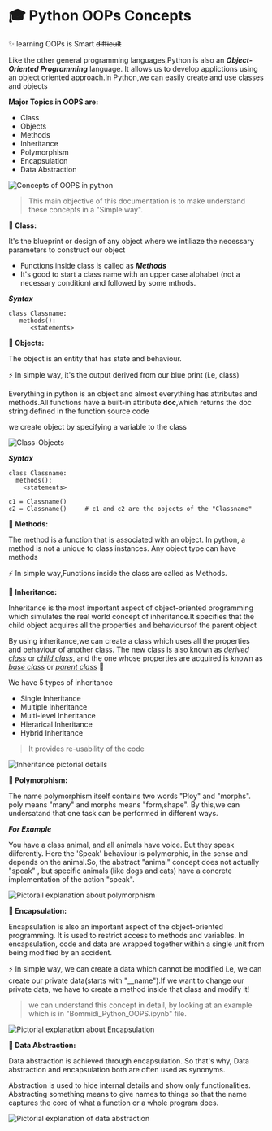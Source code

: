  # :mortar_board: Python OOPs Concepts

:sparkles: learning OOPs is Smart ~~difficult~~

Like the other general programming languages,Python is also an ***Object-Oriented Programming*** language.
It allows us to develop applictions using an object oriented approach.In Python,we can easily create and use classes and objects

**Major Topics in OOPS are:**

- Class
- Objects
- Methods
- Inheritance
- Polymorphism
- Encapsulation
- Data Abstraction

![Concepts of OOPS in python](https://github.com/bgayathri0606/Open-contributions/blob/master/Github%20images/OOPs.png)


> This main objective of this documentation is to make understand these concepts in a "Simple way".

**:mag_right: Class:**

 It's the blueprint or design of any object where we intiliaze the necessary parameters to construct our object
 
+ Functions inside class is called as ***Methods***
+ It's good to start a class name with an upper case alphabet (not a necessary condition) and followed by some mthods.


***Syntax***
```
class Classname:
   methods():
      <statements>
```

**:mag_right: Objects:**


The object is an entity that has state and behaviour.

:zap: In simple way, it's the output derived from our blue print (i.e, class)

Everything in python is an object and almost everything has attributes and methods.All functions have a built-in attribute **doc**,which returns the doc string defined in the function source code 

we create object by specifying a variable to the class

 ![Class-Objects](https://github.com/bgayathri0606/Open-contributions/blob/master/Github%20images/oop_car.jpg)

***Syntax***
```
class Classname:
  methods():
    <statements>
   
c1 = Classname()
c2 = Classname()     # c1 and c2 are the objects of the "Classname"
```
**:mag_right: Methods:**

The method is a function that is associated with an object. In python, a method is not a unique to class instances. Any object type can have methods

:zap: In simple way,Functions inside the class are called as Methods.


**:mag_right: Inheritance:**

Inheritance is the most important aspect of object-oriented programming which simulates the real world concept of inheritance.It specifies that the child object acquires all the properties and behavioursof the parent object

By using inheritance,we can create a class which uses all the properties and behaviour of another class. The new class is also known as *<ins>derived class</ins>* or *<ins>child class</ins>*, and the one whose properties are acquired is known as *<ins>base class</ins>* or  *<ins>parent class</ins>* :dna:

We have 5 types of inheritance 
- Single Inheritance
- Multiple Inheritance
- Multi-level Inheritance
- Hierarical Inheritance
- Hybrid Inheritance

> It provides re-usability of the code

![Inheritance pictorial details](https://github.com/bgayathri0606/Open-contributions/blob/master/Github%20images/inheritance.jpg)

**:mag_right: Polymorphism:**

The name polymorphism itself contains two words "Ploy" and "morphs". poly means "many" and morphs means "form,shape". By this,we can undersatand that one task can be performed in different ways.

***For Example***

You have a class animal, and all animals have voice. But they speak diiferently. Here the 'Speak' behaviour is polymorphic, in the sense and depends on the animal.So, the abstract "animal" concept does not actually "speak" , but specific animals (like dogs and cats) have a concrete implementation of the action "speak".

![Pictorail explanation about polymorphism](https://github.com/bgayathri0606/Open-contributions/blob/master/Github%20images/polymorphism.gif)

**:mag_right: Encapsulation:**

Encapsulation is also an important aspect of the object-oriented programming. It is used to restrict access to methods and variables. In encapsulation, code and data are wrapped together within a single unit from being modified by an accident.

:zap: In simple way, we can create a data which cannot be modified i.e, we can create our private data(starts with "__name").If we want to change our private data, we have to create a method inside that class and modify it!
   
   > we can understand this concept in detail, by looking at an example which is in "Bommidi_Python_OOPS.ipynb" file.
   
   ![Pictorial explanation about Encapsulation](https://github.com/bgayathri0606/Open-contributions/blob/master/Github%20images/Encapsulation.jpg)

**:mag_right: Data Abstraction:**

Data abstraction is achieved through encapsulation. So that's why, Data abstraction and encapsulation both are often used as synonyms. 

Abstraction is used to hide internal details and show only functionalities. Abstracting something means to give names to things so that the name captures the core of what a function or a whole program does.

![Pictorial explanation of data abstraction](https://github.com/bgayathri0606/Open-contributions/blob/master/Github%20images/data_abstraction.png)










		



